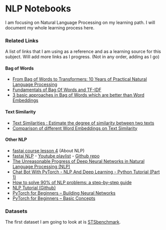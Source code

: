 # NLP Notebooks

I am focusing on Natural Language Processing on my learning path. I will document my whole learning process here.

### Related Links

A list of links that I am using as a reference and as a learning source for this subject. Will add more links as I progress. (Not in any order, adding as I go)

#### Bag of Words

- [From Bag of Words to Transformers: 10 Years of Practical Natural Language Processing](https://medium.com/@Zelros/from-bag-of-words-to-transformers-10-years-of-practical-natural-language-processing-8ccc238f679a)
- [Fundamentals of Bag Of Words and TF-IDF](https://medium.com/analytics-vidhya/fundamentals-of-bag-of-words-and-tf-idf-9846d301ff22)
- [3 basic approaches in Bag of Words which are better than Word Embeddings](https://towardsdatascience.com/3-basic-approaches-in-bag-of-words-which-are-better-than-word-embeddings-c2cbc7398016)

#### Text Similarity

- [Text Similarities : Estimate the degree of similarity between two texts](https://medium.com/@adriensieg/text-similarities-da019229c894)
- [Comparison of different Word Embeddings on Text Similarity](https://medium.com/@Intellica.AI/comparison-of-different-word-embeddings-on-text-similarity-a-use-case-in-nlp-e83e08469c1c)

#### Other NLP

- [fastai course lesson 4](https://course.fast.ai/videos/?lesson=4) (About NLP)
- [fastai NLP](https://www.fast.ai/2019/07/08/fastai-nlp/) - [Youtube playlist](https://www.youtube.com/playlist?list=PLtmWHNX-gukKocXQOkQjuVxglSDYWsSh9) - [Github repo](https://github.com/fastai/course-nlp)
- [The Unreasonable Progress of Deep Neural Networks in Natural Language Processing (NLP) ](https://blog.exxactcorp.com/the-unreasonable-progress-of-deep-neural-networks-in-natural-language-processing-nlp)
- [Chat Bot With PyTorch - NLP And Deep Learning - Python Tutorial (Part 1)](https://www.youtube.com/watch?v=RpWeNzfSUHw&list=PLqnslRFeH2UrFW4AUgn-eY37qOAWQpJyg&utm_source=aidigest&utm_medium=email&utm_campaign=108)
- [How to solve 90% of NLP problems: a step-by-step guide](https://blog.insightdatascience.com/how-to-solve-90-of-nlp-problems-a-step-by-step-guide-fda605278e4e)
- [NLP Tutorial (Github)](https://github.com/lyeoni/nlp-tutorial)
- [PyTorch for Beginners – Building Neural Networks](https://rubikscode.net/2020/06/15/pytorch-for-beginners-building-neural-networks/) 
- [PyTorch for Beginners – Basic Concepts](https://rubikscode.net/2020/06/08/pytorch-for-beginners-basic-concepts/)



### Datasets

The first dataset I am going to look at is [STSbenchmark](https://ixa2.si.ehu.es/stswiki/index.php/STSbenchmark).

